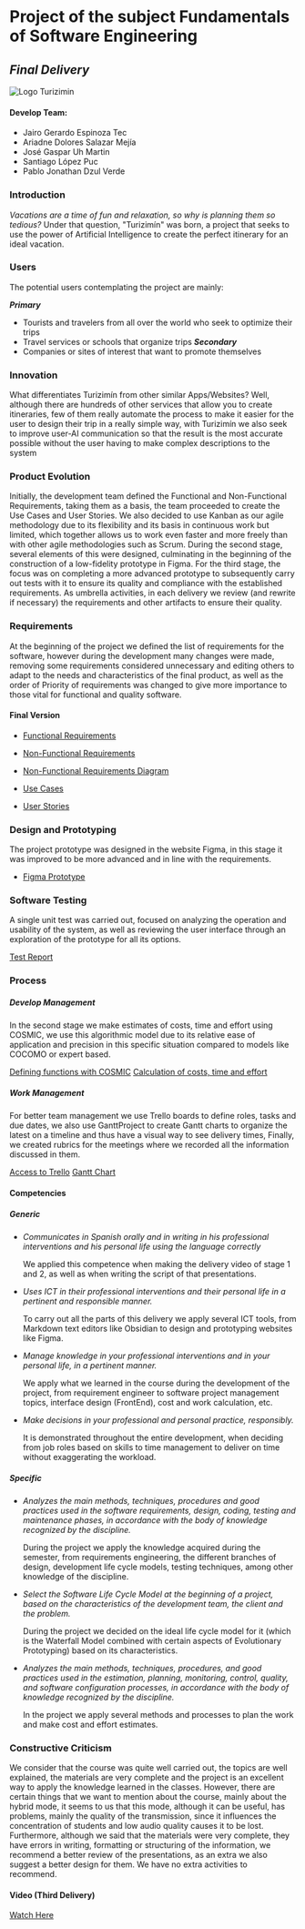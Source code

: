 # Project of the subject Fundamentals of Software Engineering
## *Final Delivery*
![Logo Turizimin](/Assets/TuriziminLogoNBG.png)
#### Develop Team:
- Jairo Gerardo Espinoza Tec
- Ariadne Dolores Salazar Mejía
- José Gaspar Uh Martin
- Santiago López Puc
- Pablo Jonathan Dzul Verde

### Introduction
*Vacations are a time of fun and relaxation, so why is planning them so tedious?*
Under that question, "Turizimín" was born, a project that seeks to use the power of Artificial Intelligence to create the perfect itinerary for an ideal vacation.

### Users
The potential users contemplating the project are mainly:

***Primary***
- Tourists and travelers from all over the world who seek to optimize their trips
- Travel services or schools that organize trips
***Secondary***
- Companies or sites of interest that want to promote themselves

### Innovation
What differentiates Turizimín from other similar Apps/Websites? Well, although there are hundreds of other services that allow you to create itineraries, few of them really automate the process to make it easier for the user to design their trip in a really simple way, with Turizimín we also seek to improve user-AI communication so that the result is the most accurate possible without the user having to make complex descriptions to the system

### Product Evolution

Initially, the development team defined the Functional and Non-Functional Requirements, taking them as a basis, the team proceeded to create the Use Cases and User Stories. We also decided to use Kanban as our agile methodology due to its flexibility and its basis in continuous work but limited, which together allows us to work even faster and more freely than with other agile methodologies such as Scrum.
During the second stage, several elements of this were designed, culminating in the beginning of the construction of a low-fidelity prototype in Figma.
For the third stage, the focus was on completing a more advanced prototype to subsequently carry out tests with it to ensure its quality and compliance with the established requirements.
As umbrella activities, in each delivery we review (and rewrite if necessary) the requirements and other artifacts to ensure their quality.

### Requirements
At the beginning of the project we defined the list of requirements for the software, however during the development many changes were made, removing some requirements considered unnecessary and editing others to adapt to the needs and characteristics of the final product, as well as the order of Priority of requirements was changed to give more importance to those vital for functional and quality software.

#### Final Version
- [Functional Requirements](/Requerimientos/Requerimientos-F.md)
- [Non-Functional Requirements](/Requerimientos/Requerimientos-NF.md)
- [Non-Functional Requirements Diagram](/Requerimientos/Diagrama-Requerimientos-NF.pdf)

- [Use Cases](/Requerimientos/CasosUso-HistoriasUsuario/DiagramaCasosUso.pdf)
- [User Stories](/Requerimientos/CasosUso-HistoriasUsuario/HistoriasUsuario.pdf)

### Design and Prototyping

The project prototype was designed in the website Figma, in this stage it was improved to be more advanced and in line with the requirements.

- [Figma Prototype](https://www.figma.com/file/sYwdK0ifnnBnVqLrTDscOn/Untitled?type=design&node-id=0%3A1&mode=design&t=jspHtt23VnkGViDF-1)

### Software Testing

A single unit test was carried out, focused on analyzing the operation and usability of the system, as well as reviewing the user interface through an exploration of the prototype for all its options.

[Test Report](/Pruebas/ReportePruebas_Prototipo.pdf)

### Process

##### Develop Management

In the second stage we make estimates of costs, time and effort using COSMIC, we use this algorithmic model due to its relative ease of application and precision in this specific situation compared to models like COCOMO or expert based.

[Defining functions with COSMIC](/Gestión/Desarrollo/Cosmic_DF.md)
[Calculation of costs, time and effort](/Gestión/Desarrollo/Calculo_CPE.pdf)

##### Work Management

For better team management we use Trello boards to define roles, tasks and due dates, we also use GanttProject to create Gantt charts to organize the latest on a timeline and thus have a visual way to see delivery times, Finally, we created rubrics for the meetings where we recorded all the information discussed in them.

[Access to Trello](https://trello.com/w/proyectoturizimin/home)
[Gantt Chart](/Gestión/Proyecto/ProyectoTurizimín.png)

#### Competencies

##### Generic
- *Communicates in Spanish orally and in writing in his professional interventions and his personal life using the language correctly*

	We applied this competence when making the delivery video of stage 1 and 2, as well as when writing the script of that presentations.

- *Uses ICT in their professional interventions and their personal life in a pertinent and responsible manner.*

	To carry out all the parts of this delivery we apply several ICT tools, from Markdown text editors like Obsidian to design and prototyping websites like Figma.

- *Manage knowledge in your professional interventions and in your personal life, in a pertinent manner.*

	We apply what we learned in the course during the development of the project, from requirement engineer to software project management topics, interface design (FrontEnd), cost and work calculation, etc.

- *Make decisions in your professional and personal practice, responsibly.*

	It is demonstrated throughout the entire development, when deciding from job roles based on skills to time management to deliver on time without exaggerating the workload.

##### Specific

- *Analyzes the main methods, techniques, procedures and good practices used in the software requirements, design, coding, testing and maintenance phases, in accordance with the body of knowledge recognized by the discipline.*

	During the project we apply the knowledge acquired during the semester, from requirements engineering, the different branches of design, development life cycle models, testing techniques, among other knowledge of the discipline.

- *Select the Software Life Cycle Model at the beginning of a project, based on the characteristics of the development team, the client and the problem.*

	During the project we decided on the ideal life cycle model for it (which is the Waterfall Model combined with certain aspects of Evolutionary Prototyping) based on its characteristics.

- *Analyzes the main methods, techniques, procedures, and good practices used in the estimation, planning, monitoring, control, quality, and software configuration processes, in accordance with the body of knowledge recognized by the discipline.*

	In the project we apply several methods and processes to plan the work and make cost and effort estimates.

### Constructive Criticism
We consider that the course was quite well carried out, the topics are well explained, the materials are very complete and the project is an excellent way to apply the knowledge learned in the classes.
However, there are certain things that we want to mention about the course, mainly about the hybrid mode, it seems to us that this mode, although it can be useful, has problems, mainly the quality of the transmission, since it influences the concentration of students and low audio quality causes it to be lost.
Furthermore, although we said that the materials were very complete, they have errors in writing, formatting or structuring of the information, we recommend a better review of the presentations, as an extra we also suggest a better design for them.
We have no extra activities to recommend.

#### Video (Third Delivery)

[Watch Here](https://drive.google.com/file/d/1tFkCC-QXGvkwa-jAhvgYNCgxEfncfR0H/view?usp=sharing)
